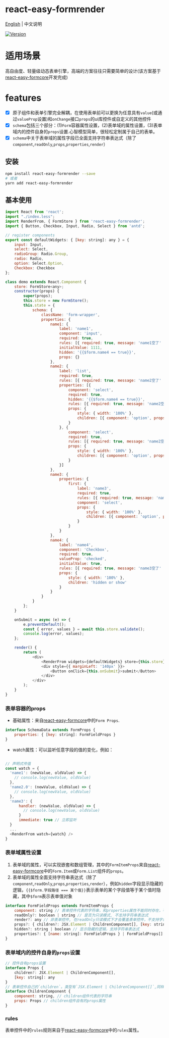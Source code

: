 # react-easy-formrender

[English](./README.md) | 中文说明

[![Version](https://img.shields.io/badge/version-0.2.2-green)](https://www.npmjs.com/package/react-easy-formrender)

# 适用场景

高自由度、轻量级动态表单引擎，高端的方案往往只需要简单的设计(该方案基于[react-easy-formcore](https://github.com/mezhanglei/react-easy-formcore)开发完成)

# features

- [x] 原子组件和表单引擎完全解耦，在使用表单前可以更换为任意具有`value`(或通过`valueProp`设置)和`onChange`接口`props`的ui库控件或自定义的其他控件
- [x] `schema`包括三个部分：(1)`Form`容器属性设置，(2)表单域的属性设置，(3)表单域内的控件自身的`props`设置.心智模型简单，很轻松定制属于自己的表单。
- [x] `schema`中关于表单域的属性字段已全面支持字符串表达式（除了`component`,`readOnly`,`props`,`properties`,`render`）

## 安装

```bash
npm install react-easy-formrender --save
# 或者
yarn add react-easy-formrender
```

## 基本使用

```javascript
import React from 'react';
import "./index.less";
import RenderFrom, { FormStore } from 'react-easy-formrender';
import { Button, Checkbox, Input, Radio, Select } from 'antd';

// register components
export const defaultWidgets: { [key: string]: any } = {
    input: Input,
    select: Select,
    radioGroup: Radio.Group,
    radio: Radio,
    option: Select.Option,
    Checkbox: Checkbox
};

class demo extends React.Component {
    store: FormStore<any>;
    constructor(props) {
        super(props);
        this.store = new FormStore();
        this.state = {
            schema: {
                className: 'form-wrapper',
                properties: {
                    name1: {
                        label: 'name1',
                        component: 'input',
                        required: true,
                        rules: [{ required: true, message: 'name1空了' }],
                        initialValue: 1111,
                        hidden: '{{$form.name4 == true}}',
                        props: {}
                    },
                    name2: {
                        label: 'list',
                        required: true,
                        rules: [{ required: true, message: 'name2空了' }],
                        properties: [{
                            component: 'select',
                            required: true,
                            hidden: '{{$form.name4 == true}}',
                            rules: [{ required: true, message: 'name2空了' }],
                            props: {
                                style: { width: '100%' },
                                children: [{ component: 'option', props: { key: 1, value: '1', children: '选项1' } }]
                            }
                        }, {
                            component: 'select',
                            required: true,
                            rules: [{ required: true, message: 'name2空了' }],
                            props: {
                                style: { width: '100%' },
                                children: [{ component: 'option', props: { key: 1, value: '1', children: '选项1' } }]
                            }
                        }]
                    },
                    name3: {
                        properties: {
                            first: {
                                label: 'name3',
                                required: true,
                                rules: [{ required: true, message: 'name2空了' }],
                                component: 'select',
                                props: {
                                    style: { width: '100%' },
                                    children: [{ component: 'option', props: { key: 1, value: '1', children: '选项1' } }]
                                }
                            }
                        }
                    },
                    name4: {
                        label: 'name4',
                        component: 'Checkbox',
                        required: true,
                        valueProp: 'checked',
                        initialValue: true,
                        rules: [{ required: true, message: 'name3空了' }],
                        props: {
                            style: { width: '100%' },
                            children: 'hidden or show'
                        }
                    }
                }
            }
        };
    }

    onSubmit = async (e) => {
        e.preventDefault();
        const { error, values } = await this.store.validate();
        console.log(error, values);
    };

    render() {
        return (
            <div>
                <RenderFrom widgets={defaultWidgets} store={this.store} schema={this.state.schema} />
                <div style={{ marginLeft: '140px' }}>
                    <Button onClick={this.onSubmit}>submit</Button>
                </div>
            </div>
        );
    }
}
```

### 表单容器的props
- 基础属性：来自[react-easy-formcore](https://github.com/mezhanglei/react-easy-formcore)中的`Form Props`.
```javascript
interface SchemaData extends FormProps {
    properties: { [key: string]: FormFieldProps }
}
```
- watch属性：可以监听任意字段的值的变化，例如：
```javascript

// 声明式传值
const watch = {
  'name1': (newValue, oldValue) => {
    // console.log(newValue, oldValue)
  },
  'name2.0': (newValue, oldValue) => {
    // console.log(newValue, oldValue)
  },
  'name3': {
      handler: (newValue, oldValue) => {
        // console.log(newValue, oldValue)
      }
      immediate: true // 立即监听
  }
  ...
  <RenderFrom watch={watch} />
}
```

### 表单域属性设置
1. 表单域的属性，可以实现嵌套和数组管理，其中的`FormItemProps`来自[react-easy-formcore](https://github.com/mezhanglei/react-easy-formcore)中的`Form.Item`或`Form.List`组件的`props`。
2. 表单域的属性全面支持字符串表达式（除了`component`,`readOnly`,`props`,`properties`,`render`），例如`hidden`字段显示隐藏的逻辑，`{{$form.字段路径 === 某个值}}`表示表单的某个字段值等于某个值时隐藏，其中`$form`表示表单值对象
```javascript
interface FormFieldProps extends FormItemProps {
    component: string // 表单控件代表的字符串，和properties属性不能同时存在，不支持字符串表达式
    readOnly?: boolean | string // 是否为只读模式, 不支持字符串表达式
    render?: any // 非表单控件, 在readOnly只读模式下才会覆盖表单控件，不支持字符串表达式
    props?: { children?: JSX.Element | ChildrenComponent[], [key: string]: any } // 表单控件自有的props属性, 不支持字符串表达式
    hidden?: string | boolean // 显示隐藏的逻辑，支持字符串表达式
    properties?: { [name: string]: FormFieldProps } | FormFieldProps[] // 嵌套的表单控件 为对象时表示对象嵌套，为数组类型时表示数组集合， 不支持字符串表达式
}
```

### 表单域内的控件自身的`props`设置

```javascript
// 控件自有props设置
interface Props { 
    children?: JSX.Element | ChildrenComponent[],
    [key: string]: any
}
// 表单控件自己的`children`。类型有`JSX.Element | ChildrenComponent[]`,同样支持嵌套
interface ChildrenComponent {
    component: string, // children组件代表的字符串
    props: Props // children组件自有的props属性
}
```

### rules
表单控件中的`rules`规则来自于[react-easy-formcore](https://github.com/mezhanglei/react-easy-formcore)中的`rules`属性。